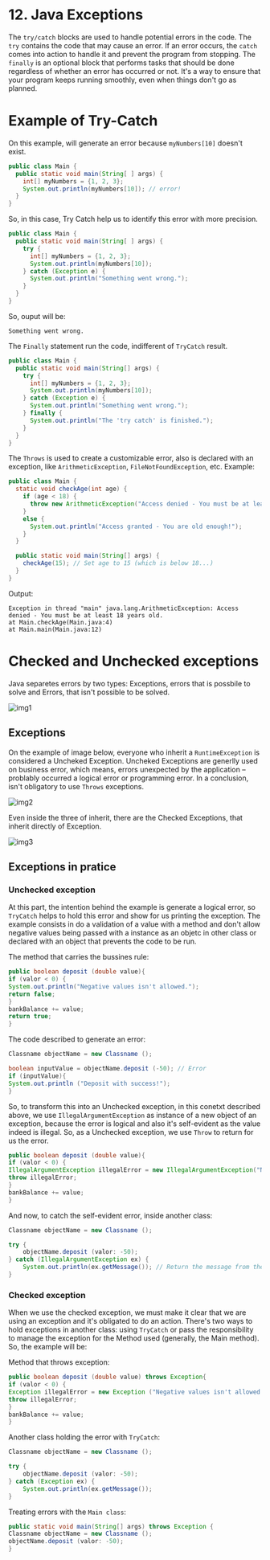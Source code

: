 # 12. Java Exceptions

The `try/catch` blocks are used to handle potential errors in the code. The `try` contains the code that may cause an error. If an error occurs, the `catch` comes into action to handle it and prevent the program from stopping. The `finally` is an optional block that performs tasks that should be done regardless of whether an error has occurred or not. It's a way to ensure that your program keeps running smoothly, even when things don't go as planned.
# Example of Try-Catch

On this example, will generate an error because `myNumbers[10]` doesn't exist.

```java
public class Main {
  public static void main(String[ ] args) {
    int[] myNumbers = {1, 2, 3};
    System.out.println(myNumbers[10]); // error!
  }
}
```

So, in this case, Try Catch help us to identify this error with more precision.

```java
public class Main {
  public static void main(String[ ] args) {
    try {
      int[] myNumbers = {1, 2, 3};
      System.out.println(myNumbers[10]);
    } catch (Exception e) {
      System.out.println("Something went wrong.");
    }
  }
}
```

So, ouput will be: 

    Something went wrong.

The `Finally` statement run the code, indifferent of `TryCatch` result.

```java
public class Main {
  public static void main(String[] args) {
    try {
      int[] myNumbers = {1, 2, 3};
      System.out.println(myNumbers[10]);
    } catch (Exception e) {
      System.out.println("Something went wrong.");
    } finally {
      System.out.println("The 'try catch' is finished.");
    }
  }
}
```

The `Throws` is used to create a customizable error, also is declared with an exception, like `ArithmeticException`, `FileNotFoundException`, etc. Example:

```java
public class Main {
  static void checkAge(int age) {
    if (age < 18) {
      throw new ArithmeticException("Access denied - You must be at least 18 years old.");
    }
    else {
      System.out.println("Access granted - You are old enough!");
    }
  }

  public static void main(String[] args) {
    checkAge(15); // Set age to 15 (which is below 18...)
  }
}
```

Output:

    Exception in thread "main" java.lang.ArithmeticException: Access denied - You must be at least 18 years old.
    at Main.checkAge(Main.java:4)
    at Main.main(Main.java:12)

# Checked and Unchecked exceptions

Java separetes errors by two types: Exceptions, errors that is possbile to solve and Errors, that isn't possible to be solved.

![img1](https://github.com/LuanTMoura/Study-Exceptions/assets/106880830/73ee5df7-cf19-4d0c-b422-b42e37dcd03c)


## Exceptions

On the example of image below, everyone who inherit a `RuntimeException` is considered a Uncheked Exception. Uncheked Exceptions are generlly used on business error, which means, errors unexpected by the application – problably occurred a logical error or programming error. In a conclusion, isn't obligatory to use `Throws` exceptions.

![img2](https://github.com/LuanTMoura/Study-Exceptions/assets/106880830/33722795-4ce8-4833-b088-44d184bb51ea)

Even inside the three of inherit, there are the Checked Exceptions, that inherit directly of Exception.

![img3](https://github.com/LuanTMoura/Study-Exceptions/assets/106880830/3ea9765b-39ad-4f86-8664-a7f370216281)


## Exceptions in pratice


### Unchecked exception

At this part, the intention behind the example is generate a logical error, so `TryCatch` helps to hold this error and show for us printing the exception. The example consists in do a validation of a value with a method and don't allow negative values being passed with a instance as an objetc in other class or declared with an object that prevents the code to be run.

The method that carries the bussines rule:

```java
public boolean deposit (double value){
if (valor < 0) {
System.out.println("Negative values isn't allowed.");
return false;
}
bankBalance += value;
return true;
}
```


The code described to generate an error:

```java
Classname objectName = new Classname ();

boolean inputValue = objectName.deposit (-50); // Error
if (inputValue){
System.out.println ("Deposit with success!");
}
```

So, to transform this into an Unchecked exception, in this conetxt described above, we use `IllegalArgumentException` as instance of a new object of an exception, because the error is logical and also it's self-evident as the value indeed is illegal. So, as a Unchecked exception, we use `Throw` to return for us the error.

```java
public boolean deposit (double value){
if (valor < 0) {
IllegalArgumentException illegalError = new IllegalArgumentException("Negative values isn't allowed.");
throw illegalError;
}
bankBalance += value;
}
```

And now, to catch the self-evident error, inside another class:

```java
Classname objectName = new Classname ();

try {
    objectName.deposit (valor: -50); 
} catch (IllegalArgumentException ex) { 
    System.out.println(ex.getMessage()); // Return the message from the method
}

```

### Checked exception

When we use the checked exception, we must make it clear that we are using an exception and it's obligated to do an action. There's two ways to hold exceptions in another class: using ``TryCatch`` or pass the responsibility to manage the exception for the Method used (generally, the Main method). So, the example will be:

Method that throws exception:

```java
public boolean deposit (double value) throws Exception{
if (valor < 0) {
Exception illegalError = new Exception ("Negative values isn't allowed.");
throw illegalError;
}
bankBalance += value;
}
```

Another class holding the error with `TryCatch`:

```java
Classname objectName = new Classname ();

try {
    objectName.deposit (valor: -50); 
} catch (Exception ex) { 
    System.out.println(ex.getMessage());
}
```

Treating errors with the `Main class`:

```java
public static void main(String[] args) throws Exception {
Classname objectName = new Classname ();
objectName.deposit (valor: -50);    
}
```
